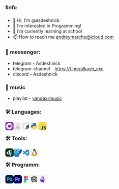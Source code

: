 ### ❗info
- 👋 Hi, I’m @asdeshnick
- 👀 I’m interested in Programming!
- 🌱 I’m currently learning at school
- 📫 How to reach me andreymarche@icloud.com

### 💬 messenger:
- telegram - Asdeshnick
- telegram-channel - https://t.me/alkash_exe
- discord - Asdeshnick

### 🎵 music 
- playlist - [yandex-music](https://music.yandex.ru/users/AnDrEw21032008/playlists/1016?utm_medium=copy_link)


### 🛠️ Languages:
<div class="column">
<div class="row">
<img align="left" alt="C#" title="C#" width="26px" src="./resources/cs.svg?raw=true" />
<img align="left" alt="Java" title="Java" width="26px" src="./resources/java.svg?raw=true" />
<img align="left" alt="Bash" title="Bash" width="26px" src="./resources/bash.svg?raw=true" />
<img align="left" alt="Python" title="Python" width="26px" src="./resources/python.svg?raw=true" />
<img align="left" alt="JavaScript" title="JavaScript" width="26px" src="./resources/javascript.svg?raw=true" />
<div/>
<br>

### 🛠️ Tools:

<div class="Tools">
<img align="left" alt="Django" title="Django" width="26px" src="./resources/django.svg?raw=true" />
<img align="left" alt="SQLite" title="SQLite" width="26px" src="./resources/sqlite.svg?raw=true" />
<img align="left" alt="Visual Studio Code" title="Visual Studio Code" width="26px" src="./resources/vscode.svg?raw=true" />
<img align="left" alt="Linux" title="Linux" width="26px" src="./resources/linux.svg?raw=true" />
<div/>
<br>
  
### 🛠️ Programm:

<div class="Programm">
<img align="left" alt="Adobe Photoshop" title="Adobe Photoshop" width="26px" src="./resources/ps.svg?raw=true" />
<img align="left" alt="Adobe Premiere Pro" title="Adobe Premiere Pro" width="26px" src="./resources/premiere.svg?raw=true" />
<img align="left" alt="Figma" title="Figma" width="26px" src="./resources/figma.svg?raw=true" />
<img align="left" alt="Notion" title="Notion" width="26px" src="./resources/notion.svg?raw=true" />
<img align="left" alt="Obsidian" title="Obsidian" width="26px" src="./resources/obsidian.svg?raw=true" />
<div/>
<br>

